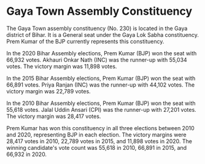 # Gaya Town Assembly Constituency

The Gaya Town assembly constituency (No. 230) is located in the Gaya district of Bihar. It is a General seat under the Gaya Lok Sabha constituency. Prem Kumar of the BJP currently represents this constituency.

In the 2020 Bihar Assembly elections, Prem Kumar (BJP) won the seat with 66,932 votes. Akhauri Onkar Nath (INC) was the runner-up with 55,034 votes. The victory margin was 11,898 votes.

In the 2015 Bihar Assembly elections, Prem Kumar (BJP) won the seat with 66,891 votes. Priya Ranjan (INC) was the runner-up with 44,102 votes. The victory margin was 22,789 votes.

In the 2010 Bihar Assembly elections, Prem Kumar (BJP) won the seat with 55,618 votes. Jalal Uddin Ansari (CPI) was the runner-up with 27,201 votes. The victory margin was 28,417 votes.

Prem Kumar has won this constituency in all three elections between 2010 and 2020, representing BJP in each election. The victory margins were 28,417 votes in 2010, 22,789 votes in 2015, and 11,898 votes in 2020. The winning candidate's vote count was 55,618 in 2010, 66,891 in 2015, and 66,932 in 2020.

